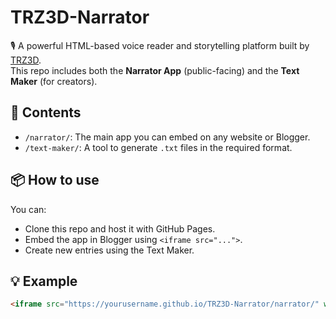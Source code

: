 # TRZ3D-Narrator

🎙️ A powerful HTML-based voice reader and storytelling platform built by [TRZ3D](https://trz3d.com).  
This repo includes both the **Narrator App** (public-facing) and the **Text Maker** (for creators).

## 📁 Contents

- `/narrator/`: The main app you can embed on any website or Blogger.
- `/text-maker/`: A tool to generate `.txt` files in the required format.

## 📦 How to use

You can:
- Clone this repo and host it with GitHub Pages.
- Embed the app in Blogger using `<iframe src="...">`.
- Create new entries using the Text Maker.

## 💡 Example

```html
<iframe src="https://yourusername.github.io/TRZ3D-Narrator/narrator/" width="100%" height="550" frameborder="0"></iframe>

